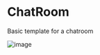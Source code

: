 # ChatRoom
Basic template for a chatroom

![image](https://github.com/prakash02100/ChatRoom/assets/123339797/2bb819a2-a04e-4d4e-a2bf-a723a78413b7)
